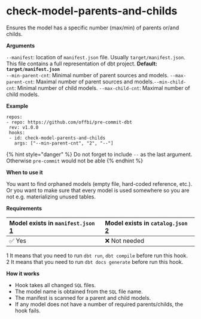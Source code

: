 # check-model-parents-and-childs



Ensures the model has a specific number \(max/min\) of parents or/and childs.

**Arguments**

`--manifest`: location of `manifest.json` file. Usually `target/manifest.json`. This file contains a full representation of dbt project. **Default: `target/manifest.json`**  
`--min-parent-cnt`: Minimal number of parent sources and models. `--max-parent-cnt`: Maximal number of parent sources and models.`--min-child-cnt`: Minimal number of child models. `--max-child-cnt`: Maximal number of child models.

**Example**

```text
repos:
- repo: https://github.com/offbi/pre-commit-dbt
 rev: v1.0.0
 hooks:
 - id: check-model-parents-and-childs
   args: ["--min-parent-cnt", "2", "--"]
```

{% hint style="danger" %}
Do not forget to include `--` as the last argument. Otherwise `pre-commit` would not be able
{% endhint %}

**When to use it**

You want to find orphaned models \(empty file, hard-coded reference, etc.\). Or you want to make sure that every model is used somewhere so you are not e.g. materializing unused tables.

**Requirements**

| Model exists in `manifest.json` [1](https://github.com/offbi/pre-commit-dbt/blob/main/HOOKS.md#f1) | Model exists in `catalog.json` [2](https://github.com/offbi/pre-commit-dbt/blob/main/HOOKS.md#f2) |
| :--- | :--- |
| ✅ Yes | ❌ Not needed |

1 It means that you need to run `dbt run`, `dbt compile` before run this hook.  
2 It means that you need to run `dbt docs generate` before run this hook.

**How it works**

* Hook takes all changed `SQL` files.
* The model name is obtained from the `SQL` file name.
* The manifest is scanned for a parent and child models.
* If any model does not have a number of required parents/childs, the hook fails.

